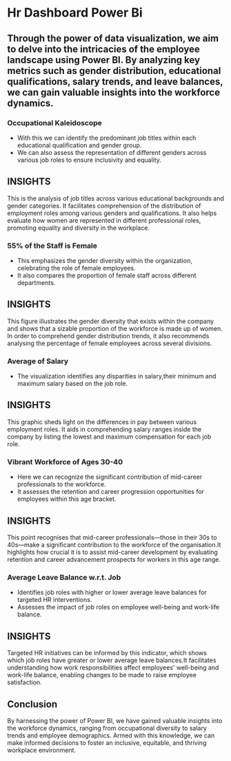 # Hr Dashboard Power Bi

## Through the power of data visualization, we aim to delve into the intricacies of the employee landscape using Power BI. By analyzing key metrics such as gender distribution, educational qualifications, salary trends, and leave balances, we can gain valuable insights into the workforce dynamics.

### Occupational Kaleidoscope
- With this we can identify the predominant job titles within each educational qualification and gender group.
- We can also assess the representation of different genders across various job roles to ensure inclusivity and equality.

## INSIGHTS
This is the analysis of job titles across various educational backgrounds and gender categories. It facilitates comprehension of the distribution of employment roles among various genders and qualifications. It also helps
evaluate how women are represented in different professional roles, promoting equality and diversity in the workplace.

  
###  55% of the Staff is Female
- This emphasizes the gender diversity within the organization, celebrating the role of female employees.
- It also compares the proportion of female staff across different departments.

## INSIGHTS
This figure illustrates the gender diversity that exists within the company and shows that a sizable proportion of the workforce is made up of women. In order to comprehend gender distribution trends, it also recommends analysing the percentage of female employees across several divisions.


### Average of Salary
- The visualization identifies any disparities in salary,their minimum and maximum salary based on the job role.

## INSIGHTS
This graphic sheds light on the differences in pay between various employment roles.
It aids in comprehending salary ranges inside the company by listing the lowest and maximum compensation
for each job role.


### Vibrant Workforce of Ages 30-40
- Here we can recognize the significant contribution of mid-career professionals to the workforce.
- It assesses the retention and career progression opportunities for employees within this age bracket.

## INSIGHTS
This point recognises that mid-career professionals—those in their 30s to 40s—make a significant contribution to the workforce of the organisation.It highlights how crucial it is to assist mid-career development by evaluating 
retention and career advancement prospects for workers in this age range.


### Average Leave Balance w.r.t. Job
- Identifies job roles with higher or lower average leave balances for targeted HR interventions.
- Assesses the impact of job roles on employee well-being and work-life balance.

## INSIGHTS
Targeted HR initiatives can be informed by this indicator, which shows which job roles have greater or lower average leave balances.It facilitates understanding how work responsibilities affect employees' well-being and work-life balance, enabling changes to be made to raise employee satisfaction.

## Conclusion
By harnessing the power of Power BI, we have gained valuable insights into the workforce dynamics, ranging from occupational diversity to salary trends and employee demographics. Armed with this knowledge, we can make informed decisions to foster an inclusive, equitable, and thriving workplace environment.
